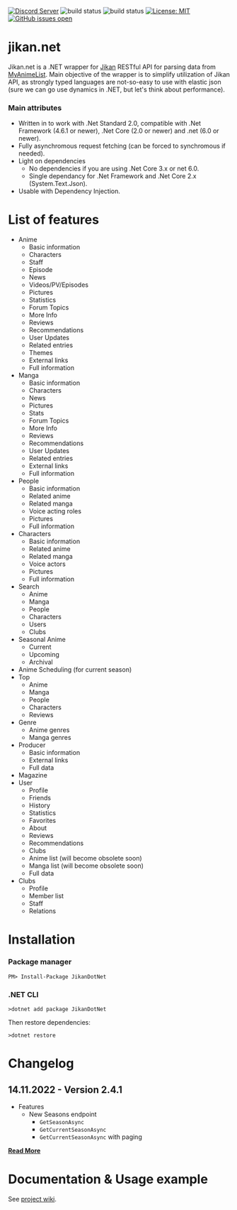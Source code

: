  [![Discord Server](https://img.shields.io/discord/460491088004907029.svg?style=flat&logo=discord)](https://discord.gg/4tvCr36) ![build status](https://travis-ci.org/Ervie/jikan.net.svg?branch=master) ![build status](https://img.shields.io/nuget/v/JikanDotNet.svg) [![License: MIT](https://img.shields.io/badge/License-MIT-blue.svg)](https://opensource.org/licenses/MIT) [![GitHub issues open](https://img.shields.io/github/issues/Ervie/jikan.net.svg?maxAge=2592000)]() 

# jikan.net

Jikan.net is a .NET wrapper for [Jikan](https://jikan.moe) RESTful API for parsing data from [MyAnimeList](https://myanimelist.com). Main objective of the wrapper is to simplify utilization of Jikan API, as strongly typed languages are not-so-easy to use with elastic json (sure we can go use dynamics in .NET, but let's think about performance).

### Main attributes

* Written in to work with .Net Standard 2.0, compatible with .Net Framework (4.6.1 or newer), .Net Core (2.0 or newer) and .net (6.0 or newer).
* Fully asynchromous request fetching (can be forced to synchromous if needed).
* Light on dependencies 
    * No dependencies if you are using .Net Core 3.x or net 6.0.
    * Single dependancy for .Net Framework and .Net Core 2.x (System.Text.Json).
* Usable with Dependency Injection.

# List of features

- Anime
    - Basic information
    - Characters 
    - Staff
    - Episode
    - News
    - Videos/PV/Episodes
    - Pictures
    - Statistics
    - Forum Topics
    - More Info
    - Reviews
    - Recommendations
    - User Updates
    - Related entries
    - Themes
    - External links
    - Full information
- Manga
    - Basic information
    - Characters 
    - News
    - Pictures
    - Stats
    - Forum Topics
    - More Info
    - Reviews
    - Recommendations
    - User Updates
    - Related entries
    - External links
    - Full information
- People
    - Basic information
    - Related anime
    - Related manga
    - Voice acting roles
    - Pictures
    - Full information
- Characters
    - Basic information
    - Related anime
    - Related manga
    - Voice actors
    - Pictures
    - Full information
- Search 
    - Anime
    - Manga
    - People
    - Characters
    - Users
    - Clubs
- Seasonal Anime
    - Current
    - Upcoming
    - Archival
- Anime Scheduling (for current season)
- Top
    - Anime
    - Manga
    - People
    - Characters
    - Reviews
- Genre
    - Anime genres
    - Manga genres
- Producer
    - Basic information
    - External links
    - Full data
- Magazine
- User
    - Profile
    - Friends
    - History
    - Statistics
    - Favorites
    - About
    - Reviews
    - Recommendations
    - Clubs
    - Anime list (will become obsolete soon)
    - Manga list (will become obsolete soon)
    - Full data
- Clubs
    - Profile
    - Member list
    - Staff
    - Relations
# Installation

### Package manager

```
PM> Install-Package JikanDotNet
```

### .NET CLI

```
>dotnet add package JikanDotNet
```

Then restore dependencies:
```
>dotnet restore
```

# Changelog

## 14.11.2022 - Version 2.4.1

- Features
    * New Seasons endpoint
        * `GetSeasonAsync`
        * `GetCurrentSeasonAsync`
        * `GetCurrentSeasonAsync` with paging

**[Read More](https://github.com/Ervie/jikan.net/blob/master/Changelog.md)**

# Documentation &  Usage example

See [project wiki](https://github.com/Ervie/jikan.net/wiki#usage-example).
